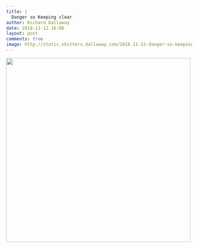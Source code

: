 ```yaml
---
title: |
  Danger so Keeping clear
author: Richard Dallaway
date: 2018-11-12 16:06
layout: post
comments: true
image: http://static.skitters.dallaway.com/2018-11-12-danger-so-keeping-clear-thumb-1-IMG_6864.jpg
---
```


<div>
        <a href="http://static.skitters.dallaway.com/2018-11-12-danger-so-keeping-clear-fullsize-1-IMG_6864.jpg">
          <img src="http://static.skitters.dallaway.com/2018-11-12-danger-so-keeping-clear-thumb-1-IMG_6864.jpg" width="500" height="500"/>
        </a>
      </div>



  

      